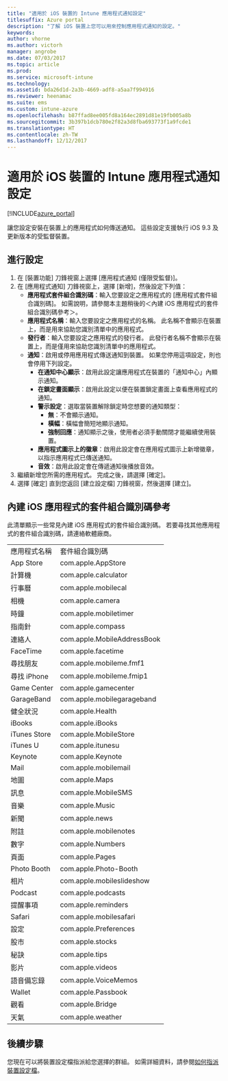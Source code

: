 ```yaml
---
title: "適用於 iOS 裝置的 Intune 應用程式通知設定"
titlesuffix: Azure portal
description: "了解 iOS 裝置上您可以用來控制應用程式通知的設定。"
keywords: 
author: vhorne
ms.author: victorh
manager: angrobe
ms.date: 07/03/2017
ms.topic: article
ms.prod: 
ms.service: microsoft-intune
ms.technology: 
ms.assetid: bda26d1d-2a3b-4669-adf8-a5aa7f994916
ms.reviewer: heenamac
ms.suite: ems
ms.custom: intune-azure
ms.openlocfilehash: b87ffad8ee005fd8a164ec2891d81e19fb005a8b
ms.sourcegitcommit: 3b397b1dcb780e2f82a3d8fba693773f1a9fcde1
ms.translationtype: HT
ms.contentlocale: zh-TW
ms.lasthandoff: 12/12/2017
---
```

# <a name="intune-app-notifications-settings-for-ios-devices"></a>適用於 iOS 裝置的 Intune 應用程式通知設定

[!INCLUDE[azure_portal](./includes/azure_portal.md)]

讓您設定安裝在裝置上的應用程式如何傳送通知。 這些設定支援執行 iOS 9.3 及更新版本的受監督裝置。

## <a name="configure-settings"></a>進行設定

1. 在 [裝置功能] 刀鋒視窗上選擇 [應用程式通知 (僅限受監督)]。
2. 在 [應用程式通知] 刀鋒視窗上，選擇 [新增]，然後設定下列值：
    - **應用程式套件組合識別碼**：輸入您要設定之應用程式的 [應用程式套件組合識別碼]。 如需說明，請參閱本主題稍後的＜內建 iOS 應用程式的套件組合識別碼參考＞。
    - **應用程式名稱**：輸入您要設定之應用程式的名稱。 此名稱不會顯示在裝置上，而是用來協助您識別清單中的應用程式。
    - **發行者**：輸入您要設定之應用程式的發行者。 此發行者名稱不會顯示在裝置上，而是僅用來協助您識別清單中的應用程式。
    - **通知**：啟用或停用應用程式傳送通知到裝置。 如果您停用這項設定，則也會停用下列設定。
        - **在通知中心顯示**：啟用此設定讓應用程式在裝置的「通知中心」內顯示通知。
        - **在鎖定畫面顯示**：啟用此設定以便在裝置鎖定畫面上查看應用程式的通知。
        - **警示設定**：選取當裝置解除鎖定時您想要的通知類型：
            - **無**：不會顯示通知。
            - **橫幅**：橫幅會簡短地顯示通知。
            - **強制回應**：通知顯示之後，使用者必須手動關閉才能繼續使用裝置。
        - **應用程式圖示上的徽章**：啟用此設定會在應用程式圖示上新增徽章，以指示應用程式已傳送通知。
        - **音效**：啟用此設定會在傳遞通知後播放音效。
3. 繼續新增您所需的應用程式。 完成之後，請選擇 [確定]。
4. 選擇 [確定] 直到您返回 [建立設定檔] 刀鋒視窗，然後選擇 [建立]。 


## <a name="bundle-id-reference-for-built-in-ios-apps"></a>內建 iOS 應用程式的套件組合識別碼參考

此清單顯示一些常見內建 iOS 應用程式的套件組合識別碼。 若要尋找其他應用程式的套件組合識別碼，請連絡軟體廠商。 

|||
|-|-|
|應用程式名稱|套件組合識別碼|
|App Store|com.apple.AppStore|
|計算機|com.apple.calculator|
|行事曆|com.apple.mobilecal|
|相機|com.apple.camera|
|時鐘|com.apple.mobiletimer|
|指南針|com.apple.compass|
|連絡人|com.apple.MobileAddressBook|
|FaceTime|com.apple.facetime|
|尋找朋友|com.apple.mobileme.fmf1|
|尋找 iPhone|com.apple.mobileme.fmip1|
|Game Center|com.apple.gamecenter|
|GarageBand|com.apple.mobilegarageband|
|健全狀況|com.apple.Health|
|iBooks|com.apple.iBooks|
|iTunes Store|com.apple.MobileStore|
|iTunes U|com.apple.itunesu|
|Keynote|com.apple.Keynote|
|Mail|com.apple.mobilemail|
|地圖|com.apple.Maps|
|訊息|com.apple.MobileSMS|
|音樂|com.apple.Music|
|新聞|com.apple.news|
|附註|com.apple.mobilenotes|
|數字|com.apple.Numbers|
|頁面|com.apple.Pages|
|Photo Booth|com.apple.Photo-Booth|
|相片|com.apple.mobileslideshow|
|Podcast|com.apple.podcasts|
|提醒事項|com.apple.reminders|
|Safari|com.apple.mobilesafari|
|設定|com.apple.Preferences|
|股市|com.apple.stocks|
|秘訣|com.apple.tips|
|影片|com.apple.videos|
|語音備忘錄|com.apple.VoiceMemos|
|Wallet|com.apple.Passbook|
|觀看|com.apple.Bridge|
|天氣|com.apple.weather|

## <a name="next-steps"></a>後續步驟

您現在可以將裝置設定檔指派給您選擇的群組。 如需詳細資料，請參閱[如何指派裝置設定檔](device-profile-assign.md)。
